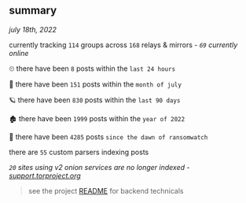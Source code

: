 
## summary
_july 18th, 2022_

currently tracking `114` groups across `168` relays & mirrors - _`69` currently online_

⏲ there have been `8` posts within the `last 24 hours`

🦈 there have been `151` posts within the `month of july`

🪐 there have been `830` posts within the `last 90 days`

🏚 there have been `1999` posts within the `year of 2022`

🦕 there have been `4285` posts `since the dawn of ransomwatch`

there are `55` custom parsers indexing posts

_`20` sites using v2 onion services are no longer indexed - [support.torproject.org](https://support.torproject.org/onionservices/v2-deprecation/)_

> see the project [README](https://github.com/joshhighet/ransomwatch#ransomwatch--) for backend technicals

